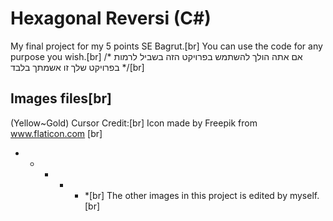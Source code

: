 # Hexagonal Reversi (C#)
My final project for my 5 points SE Bagrut.[br]
You can use the code for any purpose you wish.[br]
/* אם אתה הולך להשתמש בפרויקט הזה בשביל לרמות בפרויקט שלך זו אשמתך בלבד */[br]

## Images files[br]
(Yellow~Gold) Cursor Credit:[br]
Icon made by Freepik from www.flaticon.com [br]
* * * * * *[br]
The other images in this project is edited by myself.[br]
